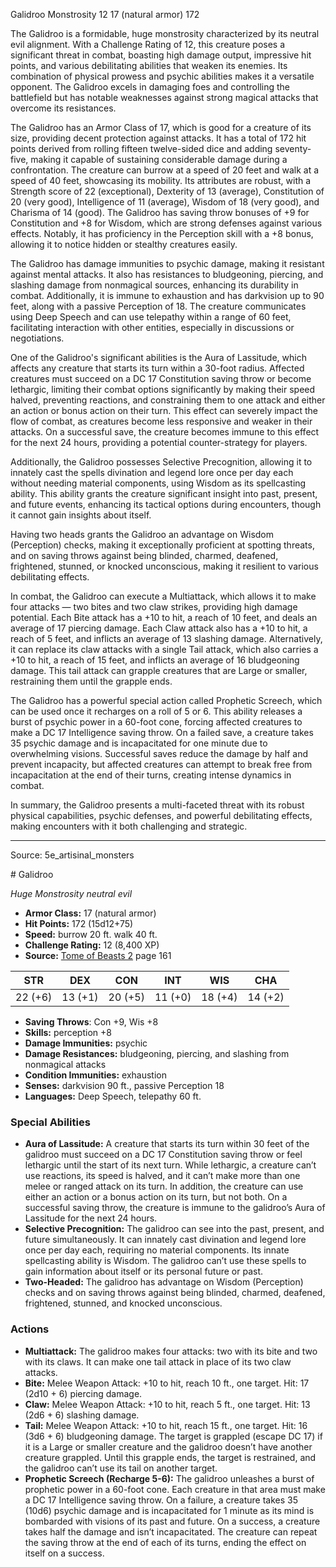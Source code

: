 <MonsterName/>Galidroo</MonsterName>
<CreatureType/>Monstrosity</CreatureType>
<CR/>12</CR>
<AC/>17 (natural armor)</AC>
<HP/>172</HP>
<summary>The Galidroo is a formidable, huge monstrosity characterized by its neutral evil alignment. With a Challenge Rating of 12, this creature poses a significant threat in combat, boasting high damage output, impressive hit points, and various debilitating abilities that weaken its enemies. Its combination of physical prowess and psychic abilities makes it a versatile opponent. The Galidroo excels in damaging foes and controlling the battlefield but has notable weaknesses against strong magical attacks that overcome its resistances. </summary>

<detail>

The Galidroo has an Armor Class of 17, which is good for a creature of its size, providing decent protection against attacks. It has a total of 172 hit points derived from rolling fifteen twelve-sided dice and adding seventy-five, making it capable of sustaining considerable damage during a confrontation. The creature can burrow at a speed of 20 feet and walk at a speed of 40 feet, showcasing its mobility. Its attributes are robust, with a Strength score of 22 (exceptional), Dexterity of 13 (average), Constitution of 20 (very good), Intelligence of 11 (average), Wisdom of 18 (very good), and Charisma of 14 (good). The Galidroo has saving throw bonuses of +9 for Constitution and +8 for Wisdom, which are strong defenses against various effects. Notably, it has proficiency in the Perception skill with a +8 bonus, allowing it to notice hidden or stealthy creatures easily. 

The Galidroo has damage immunities to psychic damage, making it resistant against mental attacks. It also has resistances to bludgeoning, piercing, and slashing damage from nonmagical sources, enhancing its durability in combat. Additionally, it is immune to exhaustion and has darkvision up to 90 feet, along with a passive Perception of 18. The creature communicates using Deep Speech and can use telepathy within a range of 60 feet, facilitating interaction with other entities, especially in discussions or negotiations.

One of the Galidroo's significant abilities is the Aura of Lassitude, which affects any creature that starts its turn within a 30-foot radius. Affected creatures must succeed on a DC 17 Constitution saving throw or become lethargic, limiting their combat options significantly by making their speed halved, preventing reactions, and constraining them to one attack and either an action or bonus action on their turn. This effect can severely impact the flow of combat, as creatures become less responsive and weaker in their attacks. On a successful save, the creature becomes immune to this effect for the next 24 hours, providing a potential counter-strategy for players.

Additionally, the Galidroo possesses Selective Precognition, allowing it to innately cast the spells divination and legend lore once per day each without needing material components, using Wisdom as its spellcasting ability. This ability grants the creature significant insight into past, present, and future events, enhancing its tactical options during encounters, though it cannot gain insights about itself.

Having two heads grants the Galidroo an advantage on Wisdom (Perception) checks, making it exceptionally proficient at spotting threats, and on saving throws against being blinded, charmed, deafened, frightened, stunned, or knocked unconscious, making it resilient to various debilitating effects.

In combat, the Galidroo can execute a Multiattack, which allows it to make four attacks — two bites and two claw strikes, providing high damage potential. Each Bite attack has a +10 to hit, a reach of 10 feet, and deals an average of 17 piercing damage. Each Claw attack also has a +10 to hit, a reach of 5 feet, and inflicts an average of 13 slashing damage. Alternatively, it can replace its claw attacks with a single Tail attack, which also carries a +10 to hit, a reach of 15 feet, and inflicts an average of 16 bludgeoning damage. This tail attack can grapple creatures that are Large or smaller, restraining them until the grapple ends.

The Galidroo has a powerful special action called Prophetic Screech, which can be used once it recharges on a roll of 5 or 6. This ability releases a burst of psychic power in a 60-foot cone, forcing affected creatures to make a DC 17 Intelligence saving throw. On a failed save, a creature takes 35 psychic damage and is incapacitated for one minute due to overwhelming visions. Successful saves reduce the damage by half and prevent incapacity, but affected creatures can attempt to break free from incapacitation at the end of their turns, creating intense dynamics in combat.

In summary, the Galidroo presents a multi-faceted threat with its robust physical capabilities, psychic defenses, and powerful debilitating effects, making encounters with it both challenging and strategic.</detail>



---

Source: 5e_artisinal_monsters

<statblock>
# Galidroo

*Huge* *Monstrosity* *neutral evil*

- **Armor Class:** 17 (natural armor)
- **Hit Points:** 172 (15d12+75)
- **Speed:** burrow 20 ft. walk 40 ft.
- **Challenge Rating:** 12 (8,400 XP)
- **Source:** [Tome of Beasts 2](https://koboldpress.com/kpstore/product/tome-of-beasts-2-for-5th-edition) page 161

| STR | DEX | CON | INT | WIS | CHA |
| --- | --- | --- | --- | --- | --- |
| 22 (+6) | 13 (+1) | 20 (+5) | 11 (+0) | 18 (+4) | 14 (+2) |

- **Saving Throws**: Con +9, Wis +8
- **Skills:** perception +8
- **Damage Immunities:** psychic
- **Damage Resistances:** bludgeoning, piercing, and slashing from nonmagical attacks
- **Condition Immunities:** exhaustion
- **Senses:** darkvision 90 ft., passive Perception 18
- **Languages:** Deep Speech, telepathy 60 ft.

### Special Abilities

- **Aura of Lassitude:** A creature that starts its turn within 30 feet of the galidroo must succeed on a DC 17 Constitution saving throw or feel lethargic until the start of its next turn. While lethargic, a creature can’t use reactions, its speed is halved, and it can’t make more than one melee or ranged attack on its turn. In addition, the creature can use either an action or a bonus action on its turn, but not both. On a successful saving throw, the creature is immune to the galidroo’s Aura of Lassitude for the next 24 hours.
- **Selective Precognition:** The galidroo can see into the past, present, and future simultaneously. It can innately cast divination and legend lore once per day each, requiring no material components. Its innate spellcasting ability is Wisdom. The galidroo can’t use these spells to gain information about itself or its personal future or past.
- **Two-Headed:** The galidroo has advantage on Wisdom (Perception) checks and on saving throws against being blinded, charmed, deafened, frightened, stunned, and knocked unconscious.

### Actions

- **Multiattack:** The galidroo makes four attacks: two with its bite and two with its claws. It can make one tail attack in place of its two claw attacks.
- **Bite:** Melee Weapon Attack: +10 to hit, reach 10 ft., one target. Hit: 17 (2d10 + 6) piercing damage.
- **Claw:** Melee Weapon Attack: +10 to hit, reach 5 ft., one target. Hit: 13 (2d6 + 6) slashing damage.
- **Tail:** Melee Weapon Attack: +10 to hit, reach 15 ft., one target. Hit: 16 (3d6 + 6) bludgeoning damage. The target is grappled (escape DC 17) if it is a Large or smaller creature and the galidroo doesn’t have another creature grappled. Until this grapple ends, the target is restrained, and the galidroo can’t use its tail on another target.
- **Prophetic Screech (Recharge 5-6):** The galidroo unleashes a burst of prophetic power in a 60-foot cone. Each creature in that area must make a DC 17 Intelligence saving throw. On a failure, a creature takes 35 (10d6) psychic damage and is incapacitated for 1 minute as its mind is bombarded with visions of its past and future. On a success, a creature takes half the damage and isn’t incapacitated. The creature can repeat the saving throw at the end of each of its turns, ending the effect on itself on a success.


</statblock>



